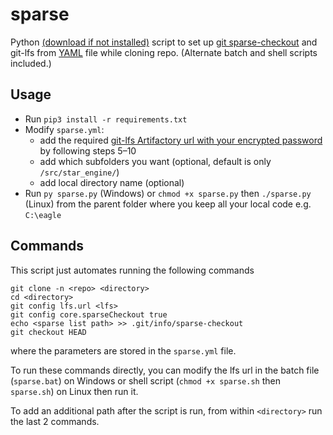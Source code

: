 # sparse

Python [(download if not installed)](https://www.python.org/downloads/ "Download Python") script to set up [git sparse-checkout](https://git-scm.com/docs/git-read-tree#_sparse_checkout) and git-lfs from [YAML](https://yaml.org/) file while cloning repo.  (Alternate batch and shell scripts included.)

## Usage

- Run `pip3 install -r requirements.txt`
- Modify `sparse.yml`:
	- add the required [git-lfs Artifactory url with your encrypted password](https://eagleinvsys.atlassian.net/wiki/spaces/SDDEVOPS/pages/938973896/GIT-LFS+Configuration+DO+THIS+FIRST) by following steps 5–10
	- add which subfolders you want (optional, default is only `/src/star_engine/`) 
	- add local directory name (optional)
- Run `py sparse.py` (Windows) or `chmod +x sparse.py` then `./sparse.py` (Linux) from the parent folder where you keep all your local code e.g. `C:\eagle`

## Commands

This script just automates running the following commands

    git clone -n <repo> <directory>
    cd <directory>
    git config lfs.url <lfs>
    git config core.sparseCheckout true
    echo <sparse list path> >> .git/info/sparse-checkout
    git checkout HEAD

where the parameters are stored in the `sparse.yml` file.

To run these commands directly, you can modify the lfs url in the batch file (`sparse.bat`) on Windows or shell script (`chmod +x sparse.sh` then `sparse.sh`) on Linux then run it.

To add an additional path after the script is run, from within `<directory>` run the last 2 commands.